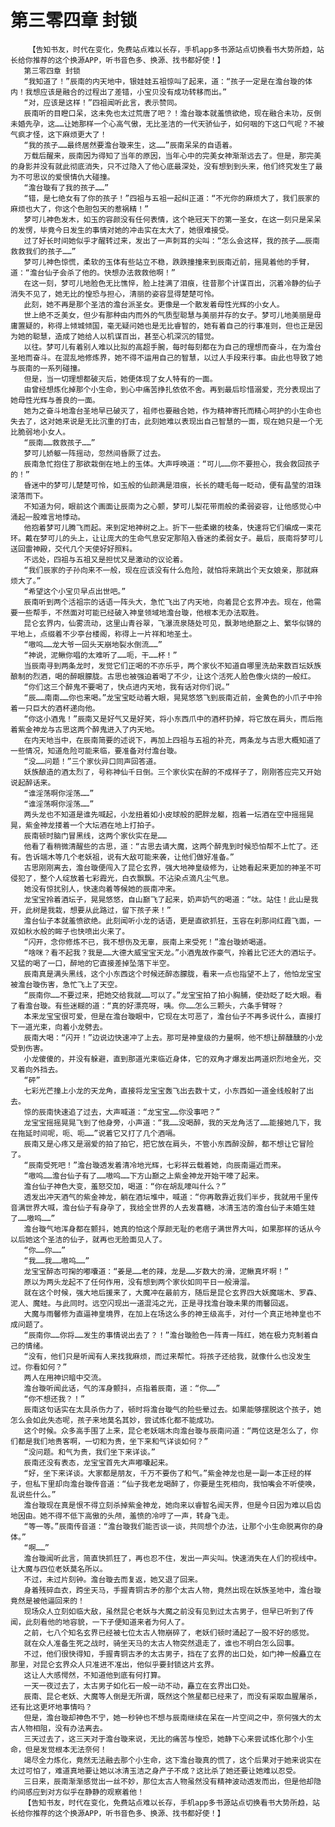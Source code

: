 # 第三零四章 封锁
        【告知书友，时代在变化，免费站点难以长存，手机app多书源站点切换看书大势所趋，站长给你推荐的这个换源APP，听书音色多、换源、找书都好使！】
       第三零四章 封锁
       “我知道了！”辰南的内天地中，银娃娃五祖惊叫了起来，道：“孩子一定是在澹台璇的体内！我想应该是融合的过程出了差错，小宝贝没有成功转移而出。”
       “对，应该是这样！”四祖闻听此言，表示赞同。
       辰南听的目瞪口呆，这未免也太过荒唐了吧？！澹台璇本就羞愤欲绝，现在融合未功，反倒未婚先孕，这……让她那样一个心高气傲，无比圣洁的一代天骄仙子，如何咽的下这口气呢？不被气疯才怪，这下麻烦更大了！
       “我的孩子……最终居然要澹台璇来生，这……”辰南呆呆的自语着。
       万载后醒来，辰南因为得知了当年的原因，当年心中的完美女神渐渐远去了。但是，那完美的身影并没有就此彻底消失，只不过隐入了他心底最深处，没有想到到头来，他们终究发生了最为不可思议的爱恨情仇大碰撞。
       “澹台璇有了我的孩子……”
       “错，是七绝女有了你的孩子！”四祖与五祖一起纠正道：“不光你的麻烦大了，我们辰家的麻烦也大了，你这个色胆包天的惹祸精！”
       梦可儿神色发木，如玉的容颜没有任何表情，这个艳冠天下的第一圣女，在这一刻只是呆呆的发愣，毕竟今日发生的事情对她的冲击实在太大了，她很难接受。
       过了好长时间她似乎才醒转过来，发出了一声刺耳的尖叫：“怎么会这样，我的孩子……辰南救救我们的孩子……”
       梦可儿神色惊慌，柔软的玉体有些站立不稳，跌跌撞撞来到辰南近前，摇晃着他的手臂，道：“澹台仙子会杀了他的。快想办法救救他啊！”
       在这一刻，梦可儿地脸色无比憔悴，脸上挂满了泪痕，往昔那个计谋百出，沉着冷静的仙子消失不见了，她无比的惶恐与担心，清丽的姿容显得楚楚可怜。
       此刻，她不再是那个圣洁的澹台派圣女。更像是一个散发着母性光辉的小女人。
       世上绝不乏美女，但少有那种由内而外的气质型聪慧与美丽并存的女子。梦可儿地美丽是毋庸置疑的，称得上倾城倾国，毫无疑问她也是无比睿智的，她有着自己的行事准则，但也正是因为她的聪慧，造成了她给人以机谋百出，甚至心机深沉的错觉。
       以往。梦可儿有着别人难以比拟的高超手腕，每时每刻都在为自己的理想而奋斗，在为澹台圣地而奋斗。在混乱地修炼界，她不得不运用自己的智慧，以过人手段来行事。由此也导致了她与辰南的一系列碰撞。
       但是，当一切理想都破灭后，她便体现了女人特有的一面。
       由曾经想炼化掉那个小生命，到心中痛苦挣扎依依不舍。再到最后珍惜溺爱，充分表现出了她母性光辉与善良的一面。
       她为之奋斗地澹台圣地早已破灭了，祖师也要融合她，作为精神寄托而精心呵护的小生命也失去了，这对她来说是无比沉重的打击，此刻她难以表现出自己智慧的一面，现在她只是一个无比脆弱地小女人。
       “辰南……救救孩子……”
       梦可儿娇躯一阵摇动，忽然间昏厥了过去。
       辰南急忙抱住了那欲栽倒在地上的玉体。大声呼唤道：“可儿……你不要担心，我会救回孩子的！”
       昏迷中的梦可儿楚楚可怜，如玉般的仙颜满是泪痕，长长的睫毛每一眨动，便有晶莹的泪珠滚落而下。
       不知道为何，眼前这个画面让辰南为之心颤，梦可儿梨花带雨般的柔弱姿容，让他感觉心中涌起一股难言地悸动。
       他抱着梦可儿腾飞而起。来到定地神树之上。折下一些柔嫩的枝条，快速将它们编成一束花环。戴在梦可儿的头上，让让庞大的生命气息安定那陷入昏迷的柔弱女子。最后，辰南将梦可儿送回雷神殿，交代几个天使好好照料。
       不远处，四祖与五祖又是担忧又是激动的议论着。
       “我们辰家的子孙向来不一般，现在应该没有什么危险，就怕将来跳出个天女娘亲，那就麻烦大了。”
       “希望这个小宝贝早点出世吧。”
       辰南听到两个活祖宗的话语一阵头大，急忙飞出了内天地，向着昆仑玄界冲去。现在，他需要一些帮手，不然面对可能已经破入神皇领域地澹台璇，他根本无办法取胜。
       昆仑玄界内，仙雾流动，这里山青谷翠，飞瀑流泉随处可见，飘渺地绝巅之上、繁华似锦的平地上，点缀着不少亭台楼阁，称得上一片祥和地圣土。
       “嗷呜……龙大爷一回头天崩地裂水倒流……”
       “神说，泥鳅你唱的太难听了……呃，干……杯！”
       当辰南寻到两条龙时，发觉它们正喝的不亦乐乎，两个家伙不知道自哪里洗劫来数百坛妖族酿制的烈酒，喝的醉眼朦胧。古思也被强迫着喝了不少，让这个活死人脸色像火烧的一般红。
       “你们这三个醉鬼不要喝了，快点进内天地，我有话对你们说。”
       “辰……南南……你也来喝。”龙宝宝眨动着大眼，晃晃悠悠飞到辰南近前，金黄色的小爪子中拎着一只巨大的酒杯递向他。
       “你这小酒鬼！”辰南又是好气又是好笑，将小东西爪中的酒杯扔掉，将它放在肩头，而后拖着紫金神龙与古思这两个醉鬼进入了内天地。
       在内天地当中，在辰南简要的述说下，再加上四祖与五祖的补充，两条龙与古思大概知道了一些情况，知道危险可能来临，要准备对付澹台璇。
       “没……问题！”三个家伙异口同声回答道。
       妖族酿造的酒太烈了，号称神仙千日倒。三个家伙实在醉的不成样子了，刚刚答应完又开始说起醉话来。
       “谁淫荡啊你淫荡……”
       “谁淫荡啊你淫荡……”
       两头龙也不知道是谁先喊起，小龙扭着如小皮球般的肥胖龙躯，抱着一坛酒在空中摇摇晃晃，紫金神龙搂着一个大坛酒在地上打拍子。
       辰南顿时脑门冒黑线，这两个家伙实在是……
       他看了看稍微清醒些的古思，道：“古思去请大魔，这两个醉鬼到时候恐怕帮不上忙了。还有。告诉端木等几个老妖祖，说有大敌可能来袭，让他们做好准备。”
       古思刚刚离去，澹台璇便闯入了昆仑玄界，强大地神皇级修为，让她看起来更加的神圣不可侵犯了，整个人绽放着七彩霞光，白衣飘飘。不沾染点滴凡尘气息。
       她没有惊扰别人，快速向着等候她的辰南冲来。
       龙宝宝拎着酒坛子，晃晃悠悠，自山巅飞了起来，奶声奶气的喝道：“呔。站住！此山是我开，此树是我栽，想要从此路过，留下孩子来！”
       澹台仙子本就羞愤欲绝。此刻闻听小龙的话语，更是直欲抓狂，玉容在刹那间红霞飞面，一双如秋水般的眸子也快喷出火来了。
       “闪开，念你修炼不已，我不想伤及无辜，辰南上来受死！”澹台璇娇喝道。
       “啥咪？看不起我？我是……大德大威宝宝天龙。”小酒鬼故作豪气，拎着比它还大的酒坛子。又猛的喝了一口，醉地的它直接差掉坠落下半空。
       辰南真是满头黑线，这个小东西这个时候还醉态朦胧，看来一点也指望不上了，他怕龙宝宝被澹台璇伤害，急忙飞上了天空。
       “辰南你……不要过来，把她交给我就……可以了。”龙宝宝拍了拍小胸脯，使劲眨了眨大眼。看了看澹台璇。有些迷糊的道：“真的好漂亮呀，咦。你……怎么三颗头，六条手臂呀？
       本来龙宝宝很可爱，但是在澹台璇眼中，它现在太可恶了，澹台仙子不再多说什么，直接打下一道光束，向着小龙劈去。
       辰南大喝：“闪开！”边说边快速冲了上去。那可是神皇级的力量啊，他不想让醉醺醺的小龙受到伤害。
       小龙傻傻的，并没有躲避，直到那道光束临近身体，它的双角才爆发出两道炽烈地金光，交叉着向外挡去。
       “砰”
       七彩光芒撞上小龙的天龙角，直接将龙宝宝轰飞出去数十丈，小东西如一道金线般射了出去。
       惊的辰南快速追了过去，大声喊道：“龙宝宝……你没事吧？”
       龙宝宝摇摇晃晃飞到了他身旁，小声道：“我……没喝醉，我的天龙角活了……能接她几下，我在拖延时间呢，呃、呃……”说着它又打了几个酒嗝。
       辰南又是心疼又是溺爱的拍了拍它，把它放在肩头，不管小东西醉没醉，都不想让它冒险了。
       “辰南受死吧！”澹台璇透发着清冷地光辉，七彩祥云载着她，向辰南逼近而来。
       “嗷呜……澹台仙子有了……嗷呜……下方山巅之上紫金神龙开始干嚎了起来。
       澹台仙子神色大变，羞怒交加，喝道：“你在胡乱嚎叫什么？”
       透发出冲天酒气的紫金神龙，躺在酒坛堆中，喊道：“你再敢靠近我们半步，我就用千里传音满世界大喊，澹台仙子有身孕了，我给全世界的人去发喜糖，冰清玉洁的澹台仙子未婚生娃了……嗷呜……”
       澹台璇气地浑身都在颤抖，她真的怕这个厚颜无耻的老痞子满世界大叫，如果那样的话从今以后她这个圣洁的仙子，就再也无脸面见人了。
       “你……你……”
       “我……我……嗷呜……”
       龙宝宝醉态可掬的嘟囔道：“姜是……老的辣，龙是……岁数大的滑，泥鳅真坏啊！”
       原以为两头龙起不了任何作用，没有想到两个家伙如同平日一般滑溜。
       就在这个时候，强大地后援来了，大魔冲在最前方，随后是昆仑玄界四大妖魔端木、罗森、泥人、魔蛙。与此同时。远空闪现出一道混沌之光，正是寻找澹台璇未果的雨馨回返。
       大魔与雨馨修为直逼神皇境界，在加上在场这么多的神王级高手，对付一个真正地神皇也不成问题了。
       “辰南你……你将……发生的事情说出去了？！”澹台璇脸色一阵青一阵红，她在极力克制着自己的情绪。
       “没有，他们只是听闻有人来找我麻烦，而过来帮忙。将孩子还给我，就像什么也没发生过。你看如何？”
       两人在用神识暗中交流。
       澹台璇听闻此话，气的浑身颤抖，点指着辰南，道：“你……”
       “你不想还我？！”
       辰南这句话实在太具杀伤力了，顿时将澹台璇气的险些晕过去。如果能够摆脱这个孩子，她怎么会如此失态呢，孩子来地莫名其妙，尝试炼化都不能成功。
       这个时候。众多高手围了上来，昆仑老妖端木向澹台璇与辰南问道：“两位这是怎么了，你们都是我们地贵客啊，一切和为贵，坐下来和气详谈如何？”
       “没问题。和气为贵，我们坐下来详谈。”
       辰南还没有表态，龙宝宝首先大声嘟囔起来。
       “好，坐下来详谈。大家都是朋友，千万不要伤了和气。”紫金神龙也是一副一本正经的样子，但私下里却向澹台璇传音道：“仙子我老龙喝醉了，你要是生死相向，我怕嘴会不听使唤，乱说些什么。”
       澹台璇现在真是恨不得立刻杀掉紫金神龙，她向来以睿智名闻天界，但是今日因为难以启齿地因由。她不得不低下高傲的头颅，羞愤的冷哼了一声，转身飞走。
       “等一等。”辰南传音道：“澹台璇我们能否谈一谈，共同想个办法，让那个小生命脱离你的身体。”
       “啊……”
       澹台璇闻听此言，简直快抓狂了，再也忍不住，发出一声尖叫。快速消失在人们的视线中。让大魔与四位老妖莫名所以。
       不过，未过片刻钟。澹台璇去而复返，她又退了回来。
       身着残碎血衣，跨坐天马，手握青铜古矛的那个太古人物，竟然出现在妖族圣地中，澹台璇竟然是被他逼回来的！
       现场众人立刻如临大敌，虽然昆仑老妖与大魔之前没有见到过太古男子，但早已听到了传闻，此刻看他的地容貌，一下子便知道来者为何人了。
       之前，七八个知名玄界已经被七位太古人物崩碎了，老妖们顿时涌起了一股不好的感觉。
       就在众人准备生死之战时，骑坐天马的太古人物突然退走了，谁也不明白怎么回事。
       不过，他们很快得知，手握青铜古矛的太古男子，挡在了玄界的出口处，如门神一般矗立在那里，对昆仑玄界众人只准进不准出，他似乎要封锁这片玄界。
       这让人大感愕然，不知道他到底有何打算。
       一天一夜过去了，太古男子如化石一般一动不动，矗立在玄界出口处。
       辰南、昆仑老妖、大魔等人倒是无所谓，既然这个煞星都已经来了，而没有采取血腥屠杀，还有比这更坏地事情吗？
       但是，澹台璇却神色不宁，她一秒钟也不想与辰南继续在呆在一片空间之中，奈何强大的太古人物相阻，没有办法离去。
       三天过去了，这三天对于澹台璇来说，无比的痛苦与惶恐，她静下心来尝试炼化那个小生命，但是发觉根本无法奈何！
       竭尽全力炼化，竟然无法融去那个小生命，这下澹台璇真的慌了，这个后果对于她来说实在太过可怕了，难道真地要让她以冰清玉洁之身产子不成？这比杀了她还要让她难以忍受。
       三日来，辰南渐渐感觉出一丝不妙，那位太古人物虽然没有精神波动透发而出，但是他却隐约间感应到对方似乎在静静的观察着他！
       【告知书友，时代在变化，免费站点难以长存，手机app多书源站点切换看书大势所趋，站长给你推荐的这个换源APP，听书音色多、换源、找书都好使！】